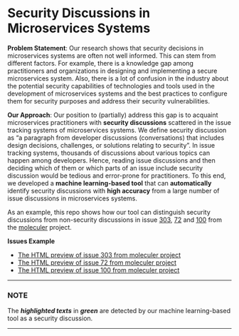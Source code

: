 # Security Discussions in Microservices Systems

**Problem Statement**: Our research shows that security decisions in microservices systems are often not well informed. This can stem from different factors. For example, there is a knowledge gap among practitioners and organizations in designing and implementing a secure microservices system. Also, there is a lot of confusion in the industry about the potential security capabilities of technologies and tools used in the development of microservices systems and the best practices to configure them for security purposes and address their security vulnerabilities.

 
**Our Approach**: Our position to (partially) address this gap is to acquaint microservices practitioners with **security discussions** scattered in the issue tracking systems of microservices systems. We define security discussion as “a paragraph from developer discussions (conversations) that includes design decisions, challenges, or solutions relating to security”. In issue tracking systems, thousands of discussions about various topics can happen among developers. Hence, reading issue discussions and then deciding which of them or which parts of an issue include security discussion would be tedious and error-prone for practitioners. To this end, we developed a **machine learning-based tool** that can **automatically** identify security discussions with **high accuracy** from a large number of issue discussions in microservices systems.


As an example, this repo shows how our tool can distinguish security discussions from non-security discussions in issue [303](https://github.com/moleculerjs/moleculer/issues/303), [72](https://github.com/moleculerjs/moleculer/issues/72) and [100](https://github.com/moleculerjs/moleculer/issues/100) from the [moleculer](https://github.com/moleculerjs/moleculer) project.

**Issues Example**

* [The HTML preview of issue 303 from moleculer project](http://htmlpreview.github.io/?https://github.com/RezaeiNasab/SD_MSA/blob/main/Question%20on%20how%20to%20use%20this%20framework%20·%20Issue%20%23303%20·%20moleculerjs:moleculer.html) 
* [The HTML preview of issue 72 from moleculer project](http://htmlpreview.github.io/?https://github.com/RezaeiNasab/SD_MSA/blob/main/AMQP%20Transporter%20by%20Nathan-Schwartz%20·%20Pull%20Request%20%2372%20·%20moleculerjs:moleculer.html)
* [The HTML preview of issue 100 from moleculer project](http://htmlpreview.github.io/?https://github.com/RezaeiNasab/SD_MSA/blob/main/Wishlist%20·%20Issue%20%23100%20·%20moleculerjs:moleculer.html)


---
### NOTE

The ***highlighted texts*** in ***green*** are detected by our machine learning-based tool as a security discussion.

---
